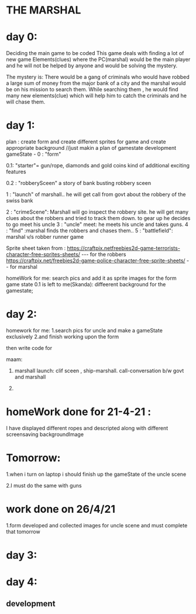 # THE MARSHAL

# day 0:
Deciding the main game to be coded
This game deals with finding a lot of new game Elements(clues) where the PC(marshal) would be the main player and he will not be helped by anyone and would be solving the mystery.

The mystery is:
There would be a gang of criminals who would have robbed a large sum of money from the major bank of a city and the marshal would be on his mission to search them. While searching them , he would find many new elements(clue) which will help him to catch the criminals and he will chase them. 



# day 1:
plan : create form and create different sprites for game and create appropriate background
//just makin a plan of gamestate development
gameState -
0 : "form"

0.1: "starter"= gun/rope, diamonds and gold coins kind of additional exciting features

0.2 : "robberySceen" a story of bank busting
robbery sceen

1 : "launch" of marshall.. he will get call from govt about the robbery of the swiss bank

2 : "crimeScene": Marshall will go inspect the robbery site. he will get many clues about  the robbers and tried to track them down. to gear up he decides to go meet his uncle
3 : "uncle" meet: he meets his uncle and takes guns. 
4 : "find" :marshal finds the robbers and chases them..
5 : "battlefield": marshal v/s robber runner game

Sprite sheet taken from :
https://craftpix.netfreebies2d-game-terrorists-character-free-sprites-sheets/ --- for the robbers
https://craftpix.net/freebies2d-game-police-character-free-sprite-sheets/ -- for marshal


homeWork for me:
search pics and add it as sprite images for the form
game state 0.1 is left to me(Skanda):
diffeerent background for the gamestate;


# day 2:
homework for me:
1.search pics for uncle and make a gameState exclusively
2.and finish working upon the form




then write code for 

maam:
1) marshall launch: clif sceen , ship-marshall. call-conversation b/w govt and marshall 

2) 

# homeWork done for 21-4-21 :
I have displayed different ropes and descripted along with different screensaving backgroundImage

# Tomorrow:
1.when i turn on laptop i should finish up the gameState of the uncle scene

2.I must do the same with guns

# work done on 26/4/21

1.form developed and collected images for uncle scene and must complete that tomorrow


# day 3:



# day 4:




## development